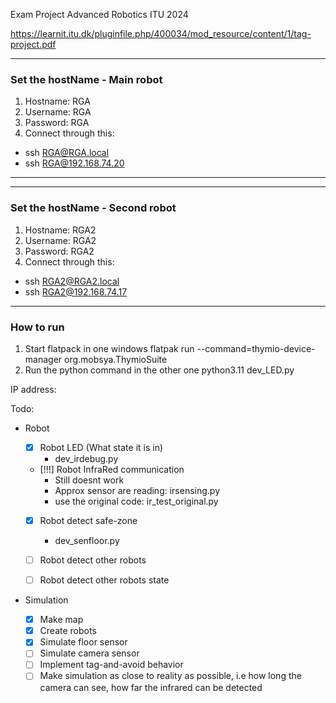 Exam Project Advanced Robotics ITU 2024

https://learnit.itu.dk/pluginfile.php/400034/mod_resource/content/1/tag-project.pdf

------------------------------
### Set the hostName - Main robot
1. Hostname: RGA
2. Username: RGA
3. Password: RGA
4. Connect through this:
- ssh RGA@RGA.local
- ssh RGA@192.168.74.20

------------------------------

------------------------------
### Set the hostName - Second robot
1. Hostname: RGA2
2. Username: RGA2
3. Password: RGA2
4. Connect through this:
- ssh RGA2@RGA2.local
- ssh RGA2@192.168.74.17

------------------------------

### How to run

1. Start flatpack in one windows
flatpak run --command=thymio-device-manager org.mobsya.ThymioSuite
2. Run the python command in the other one
python3.11 dev_LED.py


IP address:

Todo:
- Robot

    - [x] Robot LED (What state it is in)
        - dev_irdebug.py

    - [!!!] Robot InfraRed communication
		- Still doesnt work
		- Approx sensor are reading: irsensing.py
		- use the original code: ir_test_original.py

    - [x] Robot detect safe-zone
        - dev_senfloor.py

    - [ ] Robot detect other robots

    - [ ] Robot detect other robots state

- Simulation
    - [x] Make map
    - [x] Create robots
    - [x] Simulate floor sensor
    - [ ] Simulate camera sensor
    - [ ] Implement tag-and-avoid behavior
    - [ ] Make simulation as close to reality as possible, i.e how long the camera can see, how far the infrared can be detected
